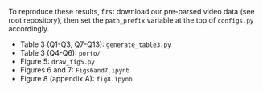 To reproduce these results, first download our pre-parsed video data (see root repository), then set the `path_prefix` variable at the top of `configs.py` accordingly. 

* Table 3 (Q1-Q3, Q7-Q13): `generate_table3.py`
* Table 3 (Q4-Q6): `porto/`
* Figure 5: `draw_fig5.py`
* Figures 6 and 7: `Figs6and7.ipynb`
* Figure 8 (appendix A): `fig8.ipynb`
